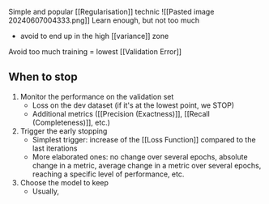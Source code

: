 Simple and popular [[Regularisation]] technic
![[Pasted image 20240607004333.png]]
Learn enough, but not too much
- avoid to end up in the high [[variance]] zone

Avoid too much training = lowest [[Validation Error]]
## When to stop
1. Monitor the performance on the validation set
	- Loss on the dev dataset (if it's at the lowest point, we STOP)
	- Additional metrics ([[Precision (Exactness)]], [[Recall (Completeness)]], etc.)
2. Trigger the early stopping
	- Simplest trigger: increase of the [[Loss Function]] compared to the last iterations
	- More elaborated ones: no change over several epochs, absolute change in a metric, average change in a metric over several epochs, reaching a specific level of performance, etc.
3. Choose the model to keep
	- Usually,